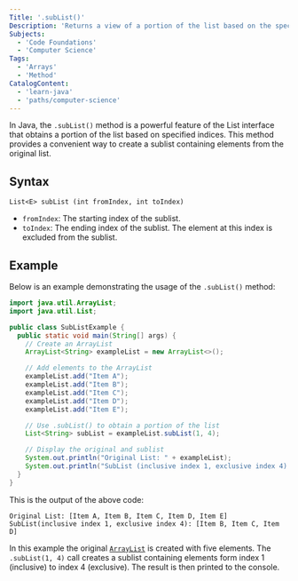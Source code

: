 ```yaml
---
Title: '.subList()'
Description: 'Returns a view of a portion of the list based on the specified start and end indices.'
Subjects:
  - 'Code Foundations'
  - 'Computer Science'
Tags:
  - 'Arrays'
  - 'Method'
CatalogContent:
  - 'learn-java'
  - 'paths/computer-science'
---
```


In Java, the `.subList()` method is a powerful feature of the List interface that obtains a portion of the list based on specified indices. This method provides a convenient way to create a sublist containing elements from the original list.

## Syntax

```pseudo
List<E> subList (int fromIndex, int toIndex)
```

- `fromIndex`: The starting index of the sublist.
- `toIndex`: The ending index of the sublist. The element at this index is excluded from the sublist.

## Example

Below is an example demonstrating the usage of the `.subList()` method: 

```java
import java.util.ArrayList;
import java.util.List;

public class SubListExample {
  public static void main(String[] args) {
    // Create an ArrayList
    ArrayList<String> exampleList = new ArrayList<>();

    // Add elements to the ArrayList
    exampleList.add("Item A");
    exampleList.add("Item B");
    exampleList.add("Item C");
    exampleList.add("Item D");
    exampleList.add("Item E");

    // Use .subList() to obtain a portion of the list
    List<String> subList = exampleList.subList(1, 4);

    // Display the original and sublist
    System.out.println("Original List: " + exampleList);
    System.out.println("SubList (inclusive index 1, exclusive index 4): " + subList);
  }
}
```

This is the output of the above code:

```shell
Original List: [Item A, Item B, Item C, Item D, Item E]
SubList(inclusive index 1, exclusive index 4): [Item B, Item C, Item D]
```

In this example the original [`ArrayList`](https://www.codecademy.com/resources/docs/java/array-list) is created with five elements. The `.subList(1, 4)` call creates a sublist containing elements form index 1 (inclusive) to index 4 (exclusive). The result is then printed to the console.
